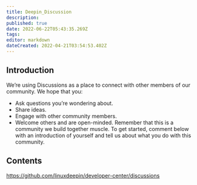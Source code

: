 ```yaml
---
title: Deepin_Discussion
description: 
published: true
date: 2022-06-22T05:43:35.269Z
tags: 
editor: markdown
dateCreated: 2022-04-21T03:54:53.402Z
---
```


## Introduction

We’re using Discussions as a place to connect with other members of our community. 
We hope that you:

- Ask questions you’re wondering about.
- Share ideas.
- Engage with other community members.
- Welcome others and are open-minded. Remember that this is a community we build together muscle.
To get started, comment below with an introduction of yourself and tell us about what you do with this community.

## Contents
https://github.com/linuxdeepin/developer-center/discussions

